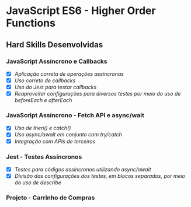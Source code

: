 # JavaScript ES6 - Higher Order Functions

## Hard Skills Desenvolvidas

### JavaScript Assíncrono e Callbacks

- [X] _Aplicação correta de operações assíncronas_
- [X] _Uso correto de callbacks_
- [X] _Uso do Jest para testar callbacks_
- [X] _Reaproveitar configurações para diversos testes por meio do uso de beforeEach e afterEach_

### JavaScript Assíncrono - Fetch API e async/wait

- [X] _Uso de then() e catch()_
- [X] _Uso async/await em conjunto com try/catch_
- [X] _Integração com APIs de terceiros_

### Jest - Testes Assíncronos

- [X] _Testes para códigos assíncronos utilizando async/await_
- [X] _Divisão das configurações dos testes, em blocos separados, por meio do uso de describe_

### Projeto - Carrinho de Compras
